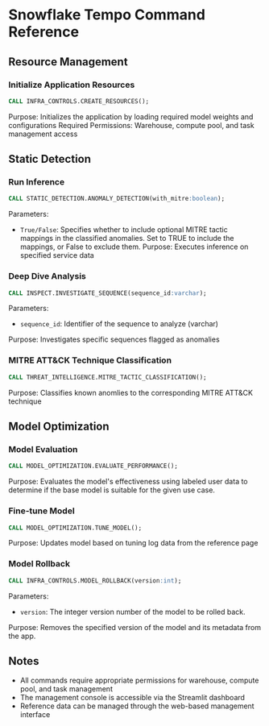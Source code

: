 # Snowflake Tempo Command Reference

## Resource Management

### Initialize Application Resources
```sql
CALL INFRA_CONTROLS.CREATE_RESOURCES();
```
Purpose: Initializes the application by loading required model weights and configurations
Required Permissions: Warehouse, compute pool, and task management access

## Static Detection

### Run Inference
```sql
CALL STATIC_DETECTION.ANOMALY_DETECTION(with_mitre:boolean);
```
Parameters:
- `True/False`: Specifies whether to include optional MITRE tactic mappings in the classified anomalies. Set to TRUE to include the mappings, or False to exclude them.
Purpose: Executes inference on specified service data

### Deep Dive Analysis
```sql
CALL INSPECT.INVESTIGATE_SEQUENCE(sequence_id:varchar);
```
Parameters:
- `sequence_id`: Identifier of the sequence to analyze (varchar)
  
Purpose: Investigates specific sequences flagged as anomalies

### MITRE ATT&CK Technique Classification
```sql
CALL THREAT_INTELLIGENCE.MITRE_TACTIC_CLASSIFICATION();
```
Purpose: Classifies known anomlies to the corresponding MITRE ATT&CK technique

## Model Optimization

### Model Evaluation

```sql
CALL MODEL_OPTIMIZATION.EVALUATE_PERFORMANCE();
```
Purpose: Evaluates the model's effectiveness using labeled user data to determine if the base model is suitable for the given use case.

### Fine-tune Model
```sql
CALL MODEL_OPTIMIZATION.TUNE_MODEL();
```

Purpose: Updates model based on tuning log data from the reference page

### Model Rollback
```sql
CALL INFRA_CONTROLS.MODEL_ROLLBACK(version:int);
```
Parameters: 
- `version`: The integer version number of the model to be rolled back.
  
Purpose: Removes the specified version of the model and its metadata from the app.



## Notes
- All commands require appropriate permissions for warehouse, compute pool, and task management
- The management console is accessible via the Streamlit dashboard
- Reference data can be managed through the web-based management interface
